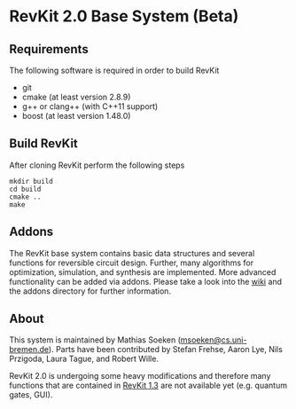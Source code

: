 # RevKit 2.0 Base System (Beta)

## Requirements

The following software is required in order to build RevKit

* git
* cmake (at least version 2.8.9)
* g++ or clang++ (with C++11 support)
* boost (at least version 1.48.0)

## Build RevKit

After cloning RevKit perform the following steps

    mkdir build
    cd build
    cmake ..
    make

## Addons

The RevKit base system contains basic data structures and several functions for
reversible circuit design.  Further, many algorithms for optimization,
simulation, and synthesis are implemented.  More advanced functionality can be
added via addons.  Please take a look into the
[wiki](https://github.com/msoeken/revkit/wiki) and the addons directory for
further information.

## About

This system is maintained by Mathias Soeken (msoeken@cs.uni-bremen.de). Parts
have been contributed by Stefan Frehse, Aaron Lye, Nils Przigoda, Laura Tague,
and Robert Wille.

RevKit 2.0 is undergoing some heavy modifications and therefore many functions
that are contained in [RevKit 1.3](https://www.revkit.org) are not available
yet (e.g. quantum gates, GUI).
